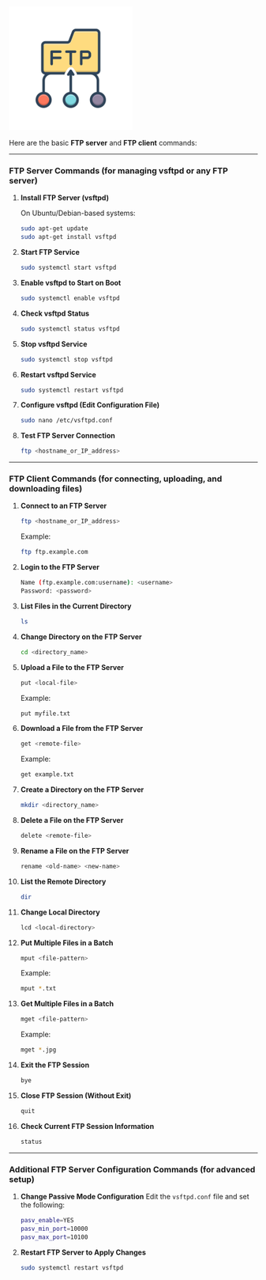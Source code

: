 <img src="assets/image.png" alt="FTP " width="250" >

Here are the basic **FTP server** and **FTP client** commands:

---

### **FTP Server Commands** (for managing vsftpd or any FTP server)

1. **Install FTP Server (vsftpd)**

   On Ubuntu/Debian-based systems:
   ```bash
   sudo apt-get update
   sudo apt-get install vsftpd
   ```

2. **Start FTP Service**
   ```bash
   sudo systemctl start vsftpd
   ```

3. **Enable vsftpd to Start on Boot**
   ```bash
   sudo systemctl enable vsftpd
   ```

4. **Check vsftpd Status**
   ```bash
   sudo systemctl status vsftpd
   ```

5. **Stop vsftpd Service**
   ```bash
   sudo systemctl stop vsftpd
   ```

6. **Restart vsftpd Service**
   ```bash
   sudo systemctl restart vsftpd
   ```

7. **Configure vsftpd (Edit Configuration File)**
   ```bash
   sudo nano /etc/vsftpd.conf
   ```

8. **Test FTP Server Connection**
   ```bash
   ftp <hostname_or_IP_address>
   ```

---

### **FTP Client Commands** (for connecting, uploading, and downloading files)

1. **Connect to an FTP Server**
   ```bash
   ftp <hostname_or_IP_address>
   ```
   Example:
   ```bash
   ftp ftp.example.com
   ```

2. **Login to the FTP Server**
   ```bash
   Name (ftp.example.com:username): <username>
   Password: <password>
   ```

3. **List Files in the Current Directory**
   ```bash
   ls
   ```

4. **Change Directory on the FTP Server**
   ```bash
   cd <directory_name>
   ```

5. **Upload a File to the FTP Server**
   ```bash
   put <local-file>
   ```
   Example:
   ```bash
   put myfile.txt
   ```

6. **Download a File from the FTP Server**
   ```bash
   get <remote-file>
   ```
   Example:
   ```bash
   get example.txt
   ```

7. **Create a Directory on the FTP Server**
   ```bash
   mkdir <directory_name>
   ```

8. **Delete a File on the FTP Server**
   ```bash
   delete <remote-file>
   ```

9. **Rename a File on the FTP Server**
   ```bash
   rename <old-name> <new-name>
   ```

10. **List the Remote Directory**
    ```bash
    dir
    ```

11. **Change Local Directory**
    ```bash
    lcd <local-directory>
    ```

12. **Put Multiple Files in a Batch**
    ```bash
    mput <file-pattern>
    ```
    Example:
    ```bash
    mput *.txt
    ```

13. **Get Multiple Files in a Batch**
    ```bash
    mget <file-pattern>
    ```
    Example:
    ```bash
    mget *.jpg
    ```

14. **Exit the FTP Session**
    ```bash
    bye
    ```

15. **Close FTP Session (Without Exit)**
    ```bash
    quit
    ```

16. **Check Current FTP Session Information**
    ```bash
    status
    ```

---

### **Additional FTP Server Configuration Commands** (for advanced setup)

1. **Change Passive Mode Configuration**
   Edit the `vsftpd.conf` file and set the following:
   ```bash
   pasv_enable=YES
   pasv_min_port=10000
   pasv_max_port=10100
   ```

2. **Restart FTP Server to Apply Changes**
   ```bash
   sudo systemctl restart vsftpd
   ```
